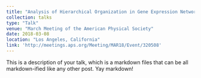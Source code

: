 ```yaml
---
title: "Analysis of Hierarchical Organization in Gene Expression Networks Reveals Underlying Principles of Collective Tumor Cell Dissemination and Metastatic Aggressiveness of Inflammatory Breast Cancer"
collection: talks
type: "Talk"
venue: "March Meeting of the American Physical Society"
date: 2018-03-08
location: "Los Angeles, California"
link: 'http://meetings.aps.org/Meeting/MAR18/Event/320508'
---
```


This is a description of your talk, which is a markdown files that can be all markdown-ified like any other post. Yay markdown!
